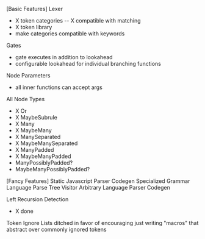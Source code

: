 [Basic Features]
Lexer
- X token categories
-- X compatible with matching
- X token library
- make categories compatible with keywords

Gates
- gate executes in addition to lookahead
- configurable lookahead for individual branching functions

Node Parameters
- all inner functions can accept args

All Node Types
- X Or
- X MaybeSubrule
- X Many
- X MaybeMany
- X ManySeparated
- X MaybeManySeparated
- X ManyPadded
- X MaybeManyPadded
- ManyPossiblyPadded?
- MaybeManyPossiblyPadded?

[Fancy Features]
Static Javascript Parser Codegen
Specialized Grammar Language
Parse Tree Visitor
Arbitrary Language Parser Codegen




Left Recursion Detection
- X done

Token Ignore Lists
ditched in favor of encouraging just writing "macros" that abstract over commonly ignored tokens
